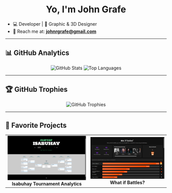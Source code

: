 <h1 align="center">Yo, I'm John Grafe</h1>

- 💻 Developer | 🎨 Graphic & 3D Designer  
- 📧 Reach me at: <strong>johnrgrafe@gmail.com</strong>  

---

<h2>📊 GitHub Analytics</h2>

<p align="center">
  <img src="https://github-readme-stats.vercel.app/api?username=imdyingdev&show_icons=true&theme=radical" alt="GitHub Stats" height="160"/>
  <img src="https://github-readme-stats.vercel.app/api/top-langs/?username=imdyingdev&layout=compact&theme=radical" alt="Top Languages" height="160"/>
</p>

---

<h2>🏆 GitHub Trophies</h2>

<p align="center">
  <img src="https://github-profile-trophy.vercel.app/?username=imdyingdev&theme=onedark&no-frame=true&no-bg=true&row=1&column=6" alt="GitHub Trophies"/>
</p>

---

<h2>🚀 Favorite Projects</h2>

<table>
  <tr>
    <td align="center">
      <a href="https://izabuhay.vercel.app" target="_blank">
        <img src="media/izabuhay-preview.png" alt="Izabuhay App Preview" width="400"/>
      </a>
      <br/>
      <strong>Isabuhay Tournament Analytics</strong>
    </td>
    <td align="center">
      <a href="https://flipmatch-955668808781.us-central1.run.app/" target="_blank">
        <img src="media/whatifbattles-preview.png" alt="FlipMatch App Preview" width="400"/>
      </a>
      <br/>
      <strong>What if Battles?</strong>
    </td>
  </tr>
</table>

